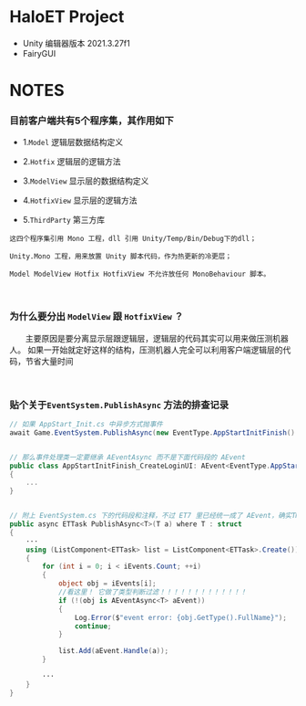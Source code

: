 # HaloET Project
* Unity 编辑器版本 2021.3.27f1
* FairyGUI

# NOTES

### 目前客户端共有5个程序集，其作用如下 

  - 1.`Model` 逻辑层数据结构定义 
  
  - 2.`Hotfix` 逻辑层的逻辑方法 
  
  - 3.`ModelView` 显示层的数据结构定义 
  
  - 4.`HotfixView` 显示层的逻辑方法 
  
  - 5.`ThirdParty` 第三方库 

  ```
  这四个程序集引用 Mono 工程，dll 引用 Unity/Temp/Bin/Debug下的dll；
  
  Unity.Mono 工程，用来放置 Unity 脚本代码，作为热更新的冷更层；
  
  Model ModelView Hotfix HotfixView 不允许放任何 MonoBehaviour 脚本。
  ```

<br/>

### 为什么要分出 `ModelView` 跟 `HotfixView` ？
&emsp;&emsp;主要原因是要分离显示层跟逻辑层，逻辑层的代码其实可以用来做压测机器人。
如果一开始就定好这样的结构，压测机器人完全可以利用客户端逻辑层的代码，节省大量时间

<br/>

### 贴个关于`EventSystem.PublishAsync` 方法的排查记录
```csharp {.line-numbers}
// 如果 AppStart_Init.cs 中异步方式抛事件
await Game.EventSystem.PublishAsync(new EventType.AppStartInitFinish() { ZoneScene = zoneScene });


// 那么事件处理类一定要继承 AEventAsync 而不是下面代码段的 AEvent
public class AppStartInitFinish_CreateLoginUI: AEvent<EventType.AppStartInitFinish>
{
    ...
}


// 附上 EventSystem.cs 下的代码段和注释，不过 ET7 里已经统一成了 AEvent，确实TM有点坑
public async ETTask PublishAsync<T>(T a) where T : struct
{
    ···
    using (ListComponent<ETTask> list = ListComponent<ETTask>.Create())
    {
        for (int i = 0; i < iEvents.Count; ++i)
        {
            object obj = iEvents[i];
            //看这里！ 它做了类型判断过滤！！！！！！！！！！！！！
            if (!(obj is AEventAsync<T> aEvent))
            {
                Log.Error($"event error: {obj.GetType().FullName}");
                continue;
            }

            list.Add(aEvent.Handle(a));
        }

        ···
    }
}
```